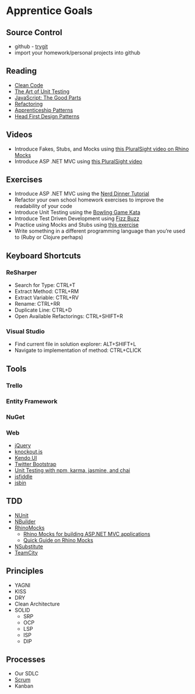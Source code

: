 # Apprentice Goals

## Source Control

* github - [trygit](http://try.github.io/)
* import your homework/personal projects into github

## Reading

* [Clean Code](http://www.amazon.com/Clean-Code-Handbook-Software-Craftsmanship/dp/0132350882/ref=sr_1_1?ie=UTF8&qid=1400711233&sr=8-1&keywords=clean+code)
* [The Art of Unit Testing](http://www.amazon.com/The-Art-Unit-Testing-examples/dp/1617290890/ref=sr_1_1?ie=UTF8&qid=1400711256&sr=8-1&keywords=the+art+of+unit+testing)
* [JavaScript: The Good Parts](http://www.amazon.com/JavaScript-Good-Parts-ebook/dp/B00IG20OBY/ref=sr_1_1?ie=UTF8&qid=1400711280&sr=8-1&keywords=javascript+the+good+parts)
* [Refactoring](http://www.amazon.com/Refactoring-Improving-Design-Existing-Code/dp/0201485672/ref=sr_1_1?ie=UTF8&qid=1400711298&sr=8-1&keywords=Refactoring)
* [Apprenticeship Patterns](http://www.amazon.com/Apprenticeship-Patterns-Guidance-Aspiring-Craftsman-ebook/dp/B002RMSZ7E/ref=sr_1_1?ie=UTF8&qid=1400711315&sr=8-1&keywords=Apprenticeship+patterns)
* [Head First Design Patterns](http://www.amazon.com/Head-First-Design-Patterns-Freeman/dp/0596007124/ref=sr_1_1?ie=UTF8&qid=1400711332&sr=8-1&keywords=head+first+design+patterns)

## Videos

* Introduce Fakes, Stubs, and Mocks using [this PluralSight video on Rhino Mocks](http://pluralsight.com/training/courses/TableOfContents?courseName=rhinomock-fundamentals&highlight=jim-cooper_rhino-m1-introduction!jim-cooper_rhino-m7-constraints!jim-cooper_rhino-m9-structuremap-automocker!jim-cooper_rhino-m4-using-mocks*3,5!donald-belcham_hand-rolled-mocks*1,2!jim-cooper_rhino-m5-using-stubs!jim-cooper_rhino-m6-arrange-act-assert#rhino-m1-introduction)
* Introduce ASP .NET MVC using [this PluralSight video](http://www.asp.net/mvc/pluralsight)

## Exercises

* Introduce ASP .NET MVC using the [Nerd Dinner Tutorial](http://nerddinnerbook.s3.amazonaws.com/Intro.htm)
* Refactor your own school homework exercises to improve the readability of your code
* Introduce Unit Testing using the [Bowling Game Kata](http://butunclebob.com/ArticleS.UncleBob.TheBowlingGameKata)
* Introduce Test Driven Development using [Fizz Buzz](http://en.wikipedia.org/wiki/Fizz_buzz)
* Practice using Mocks and Stubs using [this exercise](https://github.com/crmckenzie/OrderEntryMockingPractice)
* Write something in a different programming language than you’re used to (Ruby or Clojure perhaps)

## Keyboard Shortcuts


### ReSharper

* Search for Type: CTRL+T
* Extract Method: CTRL+RM
* Extract Variable: CTRL+RV
* Rename: CTRL+RR
* Duplicate Line: CTRL+D
* Open Available Refactorings: CTRL+SHIFT+R

### Visual Studio

* Find current file in solution explorer: ALT+SHIFT+L
* Navigate to implementation of method: CTRL+CLICK


## Tools

### Trello
### Entity Framework
### NuGet
### Web
* [jQuery](http://jquery.com/)
* [knockout.js](http://knockoutjs.com/)
* [Kendo UI](http://demos.telerik.com/kendo-ui/web/overview/index.html)
* [Twitter Bootstrap](http://getbootstrap.com/)
* [Unit Testing with npm, karma, jasmine, and chai](https://github.com/Parametric/JsTestingDemo/blob/master/setup.md)
* [jsfiddle](http://jsfiddle.net/)
* [jsbin](http://jsbin.com/)

## TDD

* [NUnit](http://www.nunit.org/)
* [NBuilder](https://code.google.com/p/nbuilder/)
* [RhinoMocks](http://hibernatingrhinos.com/oss/rhino-mocks)
	* [Rhino Mocks for building ASP.NET MVC applications](http://stephenwalther.com/archive/2008/03/23/tdd-introduction-to-rhino-mocks)
	* [Quick Guide on Rhino Mocks](http://www.wrightfully.com/using-rhino-mocks-quick-guide-to-generating-mocks-and-stubs/)
* [NSubstitute](http://nsubstitute.github.io/)
* [TeamCity](http://www.jetbrains.com/teamcity/)

## Principles

* YAGNI
* KISS
* DRY
* Clean Architecture
* SOLID
    * SRP
    * OCP
    * LSP
    * ISP
    * DIP

## Processes

* Our SDLC
* [Scrum](http://en.wikipedia.org/wiki/SCRUM)
* Kanban
